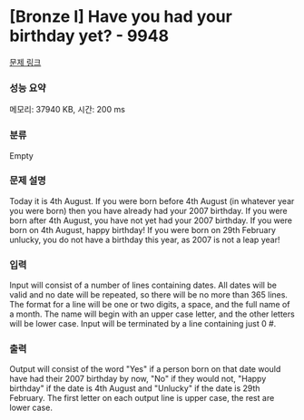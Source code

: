 # [Bronze I] Have you had your birthday yet? - 9948 

[문제 링크](https://www.acmicpc.net/problem/9948) 

### 성능 요약

메모리: 37940 KB, 시간: 200 ms

### 분류

Empty

### 문제 설명

<p>Today it is 4th August. If you were born before 4th August (in whatever year you were born) then you have already had your 2007 birthday. If you were born after 4th August, you have not yet had your 2007 birthday. If you were born on 4th August, happy birthday! If you were born on 29th February unlucky, you do not have a birthday this year, as 2007 is not a leap year!</p>

### 입력 

 <p>Input will consist of a number of lines containing dates. All dates will be valid and no date will be repeated, so there will be no more than 365 lines. The format for a line will be one or two digits, a space, and the full name of a month. The name will begin with an upper case letter, and the other letters will be lower case. Input will be terminated by a line containing just 0 #.</p>

### 출력 

 <p>Output will consist of the word "Yes" if a person born on that date would have had their 2007 birthday by now, "No" if they would not, "Happy birthday" if the date is 4th August and "Unlucky" if the date is 29th February. The first letter on each output line is upper case, the rest are lower case.</p>

